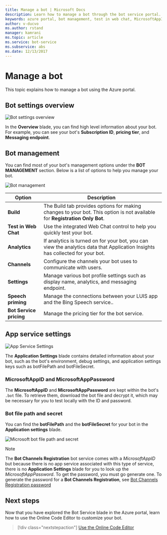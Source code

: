 ```yaml
---
title: Manage a bot | Microsoft Docs
description: Learn how to manage a bot through the bot service portal. 
keywords: azure portal, bot management, test in web chat, MicrosoftAppID, MicrosoftAppPassword, application settings
author: v-ducvo
ms.author: rstand
manager: kamrani
ms.topic: article
ms.service: bot-service
ms.subservice: abs
ms.date: 12/13/2017
---
```

# Manage a bot

This topic explains how to manage a bot using the Azure portal.

## Bot settings overview

![Bot settings overview](~/media/azure-manage-a-bot/overview.png)

In the **Overview** blade, you can find high level information about your bot. For example, you can see your bot's **Subscription ID**, **pricing tier**, and **Messaging endpoint**.

## Bot management

 You can find most of your bot's management options under the **BOT MANAGEMENT** section. Below is a list of options to help you manage your bot.

![Bot management](~/media/azure-manage-a-bot/bot-management.png)

| Option |  Description |
| ---- | ---- |
| **Build** | The Build tab provides options for making changes to your bot. This option is not available for **Registration Only Bot**. |
| **Test in Web Chat** | Use the integrated Web Chat control to help you quickly test your bot. |
| **Analytics** | If analytics is turned on for your bot, you can view the analytics data that Application Insights has collected for your bot. |
| **Channels** | Configure the channels your bot uses to communicate with users. |
| **Settings** | Manage various bot profile settings such as display name, analytics, and messaging endpoint. |
| **Speech priming** | Manage the connections between your LUIS app and the Bing Speech service.. |
| **Bot Service pricing** | Manage the pricing tier for the bot service. |

## App service settings

![App Service Settings](~/media/azure-manage-a-bot/app-service-settings.png)

The **Application Settings** blade contains detailed information about your bot, such as the bot's environment, debug settings, and application settings keys such as botFilePath and botFileSecret.

### MicrosoftAppID and MicrosoftAppPassword

The **MicrosoftAppID** and **MicrosoftAppPassword** are kept within the bot's `.bot` file. To retrieve them, download the bot file and decrypt it, which may be necessary for you to test locally with the ID and password.

### Bot file path and secret

You can find the **botFilePath** and the **botFileSecret** for your bot in the **Application settings** blade.

![Microsoft bot file path and secret](~/media/azure-manage-a-bot/app-settings.png)

> [!NOTE]
> The **Bot Channels Registration** bot service comes with a *MicrosoftAppID* but because there is no app service associated with this type of service, there is no **Application Settings** blade for you to look up the *MicrosoftAppPassword*. To get the password, you must go generate one. To generate the password for a **Bot Channels Registration**, see [Bot Channels Registration password](bot-service-quickstart-registration.md#bot-channels-registration-password)

## Next steps
Now that you have explored the Bot Service blade in the Azure portal, learn how to use the Online Code Editor to customize your bot.
> [!div class="nextstepaction"]
> [Use the Online Code Editor](bot-service-build-online-code-editor.md)
